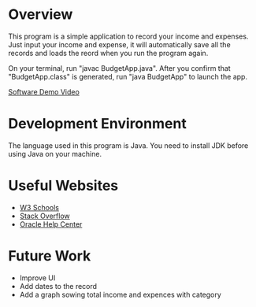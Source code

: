 # Overview

This program is a simple application to record your income and expenses. 
Just input your income and expense, it will automatically save all the records and loads the reord when you run the program again.

On your terminal, run "javac BudgetApp.java".
After you confirm that "BudgetApp.class" is generated, run "java BudgetApp" to launch the app.

[Software Demo Video](https://youtu.be/qDRmjsHhKGI)

# Development Environment

The language used in this program is Java. You need to install JDK before using Java on your machine.

# Useful Websites

- [W3 Schools](https://www.w3schools.com/java/default.asp)
- [Stack Overflow](https://stackoverflow.com/questions)
- [Oracle Help Center](https://docs.oracle.com/javase/jp/8/docs/api/javax/swing/package-summary.html)


# Future Work

- Improve UI
- Add dates to the record
- Add a graph sowing total income and expences with category
